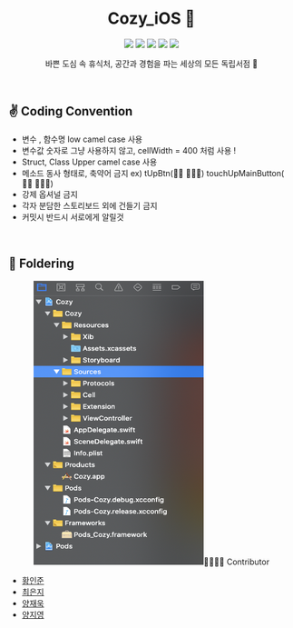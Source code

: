 <h1 align="center"> Cozy_iOS 📗 </h1>

<p align="center">
  <img src="https://img.shields.io/badge/SOPT-blue" />
  <img src="https://img.shields.io/badge/cozy-green" />
  <img src="https://img.shields.io/badge/swift-5-orange" />
  <img src="https://img.shields.io/badge/Xcode-11.5-blue" />
  <img src="https://img.shields.io/badge/cocoapods-1.9.3-pink" />   
</p>

<p align="center">
  바쁜 도심 속 휴식처, 공간과 경험을 파는 세상의 모든 독립서점 🌱
</p>

<br/>

## ✌️ Coding Convention
- 변수 , 함수명 low camel case 사용
- 변수값 숫자로 그냥 사용하지 않고, cellWidth = 400 처럼 사용 !
- Struct, Class Upper camel case 사용
- 메소드 동사 형태로, 축약어 금지 ex) tUpBtn(🙅🏻  🙅🏻‍♀️) touchUpMainButton( 🙆🏻 🙆🏻‍♂️)
- 강제 옵셔널 금지
- 각자 분담한 스토리보드 외에 건들기 금지
- 커밋시 반드시 서로에게 알릴것

<br/>

## 📁 Foldering

<p align="center">
    <img src="./Readme-images/foldering.png" width="300" height="500/>
</p>





## 👩‍👩‍👦‍👦 Contributor

- [황인준](https://github.com/iJoom)
- [최은지](https://github.com/ChoiEunji0114)
- [양재욱](https://github.com/didwodnr123)
- [양지영](https://github.com/yangg0228)
